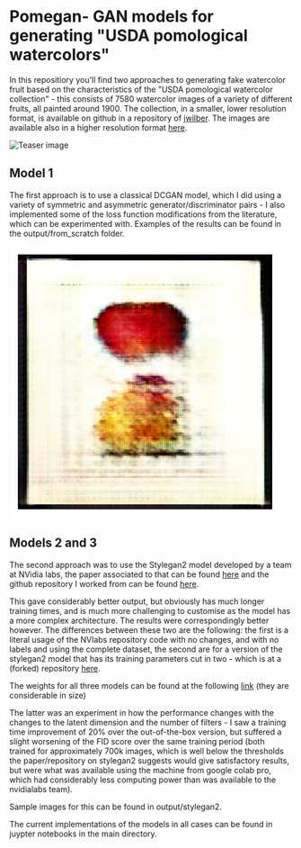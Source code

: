 # Pomegan- GAN models for generating "USDA pomological watercolors"
In this repositiory you'll find two approaches to generating fake watercolor fruit based on the characteristics of the "USDA pomological watercolor collection" - this consists of 7580 watercolor images of a variety of different fruits, all painted around 1900. The collection, in a smaller, lower resolution format, is available on github in a repository of [jwilber](https://github.com/jwilber/USDA_Pomological_Watercolors). The images are available also in a higher resolution format [here](https://archive.org/download/usda-pomological-watercolor-collection).

![Teaser image](./output/from_scratch/original_watercolours_first128.png)

## Model 1

The first approach is to use a classical DCGAN model, which I did using a variety of symmetric and asymmetric generator/discriminator pairs - I also implemented some of the loss function modifications from the literature, which can be experimented with. Examples of the results can be found in the output/from_scratch folder. 

![Teaser image](./output/from_scratch/model4-pom69-epoch60-240322.png)

## Models 2 and 3

The second approach was to use the Stylegan2 model developed by a team at NVidia labs, the paper associated to that can be found [here](https://arxiv.org/pdf/2006.06676.pdf) and the github repository I worked from can be found [here](https://github.com/NVlabs/stylegan2-ada-pytorch).

This gave considerably better output, but obviously has much longer training times, and is much more challenging to customise as the model has a more complex architecture. The results were correspondingly better however. The differences between these two are the following: the first is a literal usage of the NVlabs repository code with no changes, and with no labels and using the complete dataset, the second are for a version of the stylegan2 model that has its training parameters cut in two - which is at a (forked) repository [here](https://github.com/finnsl/stylegan2-ada-pytorch). 

The weights for all three models can be found at the following [link](https://drive.google.com/drive/folders/1GlZp5CPB89MAnKI9LDZUdFqiTV9nnAFh?usp=sharing) (they are considerable in size)

The latter was an experiment in how the performance changes with the changes to the latent dimension and the number of filters - I saw a training time improvement of 20% over the out-of-the-box version, but suffered a slight worsening of the FID score over the same training period (both trained for approximately 700k images, which is well below the thresholds the paper/repository on stylegan2 suggests would give satisfactory results, but were what was available using the machine from google colab pro, which had considerably less computing power than was available to the nvidialabs team).

Sample images for this can be found in output/stylegan2.

The current implementations of the models in all cases can be found in juypter notebooks in the main directory. 
